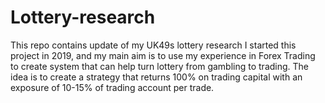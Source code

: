 # Lottery-research
This repo contains update of my UK49s lottery research
I started this project in 2019, and my main aim is to use my experience in Forex Trading to create system that can help turn lottery from gambling to trading.
The idea is to create a strategy that returns 100% on trading capital with an exposure of 10-15% of trading account per trade.

